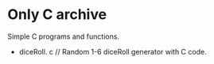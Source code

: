 # Only C archive

Simple C programs and functions.

* diceRoll. c // Random 1-6 diceRoll generator with C code. 

